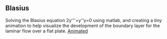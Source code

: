 ## Blasius
Solving the Blasius equation 2y'''+y''y=0 using matlab, and creating a tiny animation to help visualize the development of the boundary layer for the laminar flow over a flat plate.
[Animated](https://www.youtube.com/watch?v=bvrngPF3Ppg&ab_channel=AmineBELKHIR)
